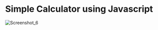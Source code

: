 # Simple Calculator using Javascript
![Screenshot_6](https://github.com/eexvuu/basic-calculator/assets/44694889/7499c3b5-f369-43dc-8a18-22d9bb6a2630)
